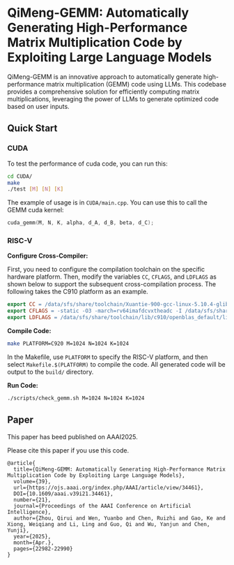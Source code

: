 # QiMeng-GEMM: Automatically Generating High-Performance Matrix Multiplication Code by Exploiting Large Language Models
QiMeng-GEMM is an innovative approach to automatically generate high-performance matrix multiplication (GEMM) code using LLMs. This codebase provides a comprehensive solution for efficiently computing matrix multiplications, leveraging the power of LLMs to generate optimized code based on user inputs.

## Quick Start
### CUDA

To test the performance of cuda code, you can run this:

```bash
cd CUDA/
make
./test [M] [N] [K]
```

The example of usage is in `CUDA/main.cpp`. You can use this to call the GEMM cuda kernel:
```cpp
cuda_gemm(M, N, K, alpha, d_A, d_B, beta, d_C);  
```

### RISC-V
**Configure Cross-Compiler:** 

First, you need to configure the compilation toolchain on the specific hardware platform. Then, modify the variables `CC`, `CFLAGS`, and `LDFLAGS` as shown below to support the subsequent cross-compilation process. The following takes the C910 platform as an example.
```makefile  
export CC = /data/sfs/share/toolchain/Xuantie-900-gcc-linux-5.10.4-glibc-x86_64-V2.8.1/bin/riscv64-unknown-linux-gnu-gcc  
export CFLAGS = -static -O3 -march=rv64imafdcvxtheadc -I /data/sfs/share/toolchain/lib/c910/openblas_default/include 
export LDFLAGS = /data/sfs/share/toolchain/lib/c910/openblas_default/lib/libopenblas_c910v-r0.3.13.dev.a -lpthread  
```  

**Compile Code:**  
```bash  
make PLATFORM=C920 M=1024 N=1024 K=1024 
``` 

In the Makefile, use `PLATFORM` to specify the RISC-V platform, and then select `Makefile.$(PLATFORM)` to compile the code. All generated code will be output to the `build/` directory.  

**Run Code:**  
```bash  
./scripts/check_gemm.sh M=1024 N=1024 K=1024  
```

## Paper
This paper has beed published on AAAI2025.

Please cite this paper if you use this code.

```
@article{
  title={QiMeng-GEMM: Automatically Generating High-Performance Matrix Multiplication Code by Exploiting Large Language Models}, 
  volume={39}, 
  url={https://ojs.aaai.org/index.php/AAAI/article/view/34461}, 
  DOI={10.1609/aaai.v39i21.34461}, 
  number={21},
  journal={Proceedings of the AAAI Conference on Artificial Intelligence}, 
  author={Zhou, Qirui and Wen, Yuanbo and Chen, Ruizhi and Gao, Ke and Xiong, Weiqiang and Li, Ling and Guo, Qi and Wu, Yanjun and Chen, Yunji}, 
  year={2025}, 
  month={Apr.}, 
  pages={22982-22990}
}
    
```
